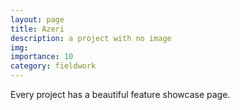 ```yaml
---
layout: page
title: Azeri
description: a project with no image
img:
importance: 10
category: fieldwork
---
```


Every project has a beautiful feature showcase page.
